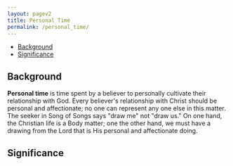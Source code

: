 ```yaml
---
layout: pagev2
title: Personal Time
permalink: /personal_time/
---
```

- [Background](#background)
- [Significance](#significance)

## Background

**Personal time** is time spent by a believer to personally cultivate their relationship with God. Every believer's relationship with Christ should be personal and affectionate; no one can represent any one else in this matter. The seeker in Song of Songs says "draw me" not "draw us." On one hand, the Christian life is a Body matter; one the other hand, we must have a drawing from the Lord that is His personal and affectionate doing.

## Significance
